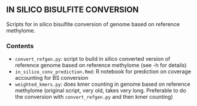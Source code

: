 ## IN SILICO BISULFITE CONVERSION
Scripts for in silico bisulfite conversion of genome based on reference methylome.

### Contents
* `convert_refgen.py`: script to build in silico converted version of reference genome based on reference methylome (see -h for details)
* `in_silico_conv_prediction.Rmd`: R notebook for prediction on coverage accounting for BS conversion
* `weighted_kmers.py`: does kmer counting in genome based on reference methylome (original script, very old, takes very long. Preferable to do the conversion with `convert_refgen.py` and then kmer counting)
